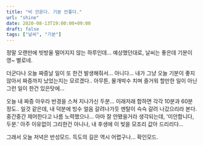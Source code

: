 ```yaml
---
title: "비 안온다. 기분 안좋다."
url: "shine"
date: 2020-08-13T19:00:00+09:00
draft: false
tags: ["날씨", "기분"]
---
```

정말 오랜만에 빗방울 떨어지지 않는 하루인데...
예상했던대로, 날씨는 좋은데 기분이 영~ 별로네.

더군다나 오늘 짜증날 일이 또 한건 발생해줘서...
아니다... 내가 그냥 오늘 기분이 좋지 않아서 짜증까지 났었는지는 모르겠다..
아무튼, 물개박수 치며 즐거워 할만한 일이 아닌 그런 일이 한건 있은탓에...

오늘 내 짜증 아우라 반경을 스쳐 지나가신 두분...
이래저래 합하면 각각 10분과 60분 정도.. 일것 같은데,
내 덕분에 빙수 얼음 갈려나가듯 멘탈이 슥슥 갈려 나갔으리라 본다.
중간중간 제어한다고 나름 노력했으나... 아마 잘 안됐을거라 생각되는데,
'미안합니다, 두분.' 아주 이유없이 그리한건 아니나, 내 후생에 이 빚을 모조리 값아 드리리다...

그래서 오늘 저녁은 반성모드. 득도의 길은 역시 어렵구나... 확인모드.
